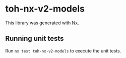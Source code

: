 # toh-nx-v2-models

This library was generated with [Nx](https://nx.dev).

## Running unit tests

Run `nx test toh-nx-v2-models` to execute the unit tests.
